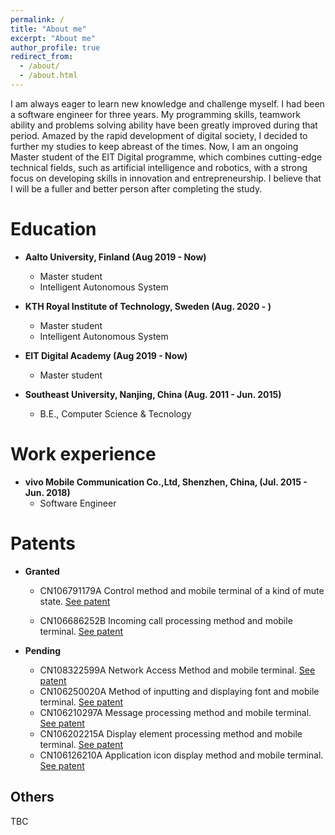 ```yaml
---
permalink: /
title: "About me"
excerpt: "About me"
author_profile: true
redirect_from: 
  - /about/
  - /about.html
---
```


I am always eager to learn new knowledge and challenge myself. I had been a software engineer for three years. My programming skills, teamwork ability and problems solving ability have been greatly improved during that period. Amazed by the rapid development of digital society, I decided to further my studies to keep abreast of the times. Now, I am an ongoing Master student of the EIT Digital programme, which combines cutting-edge technical fields, such as artificial intelligence and robotics, with a strong focus on developing skills in innovation and entrepreneurship. I believe that I will be a fuller and better person after completing the study.

Education
======
* **Aalto University, Finland (Aug 2019 - Now)**
	* Master student
  	* Intelligent Autonomous System
  
* **KTH Royal Institute of Technology, Sweden (Aug. 2020 - )**
	* Master student
	* Intelligent Autonomous System
  
* **EIT Digital Academy (Aug 2019 - Now)**
	* Master student
  
*  **Southeast University, Nanjing, China (Aug. 2011 - Jun. 2015)**
	* B.E., Computer Science & Tecnology

Work experience
======
* **vivo Mobile Communication Co.,Ltd, Shenzhen, China, (Jul. 2015 - Jun. 2018)**
	* Software Engineer

Patents
======
* **Granted**
	* CN106791179A Control method and mobile terminal of a kind of mute state. [See patent](https://worldwide.espacenet.com/patent/search/family/058944602/publication/CN106791179A?q=CN106791179A&called_by=epo.org)
  	
	* CN106686252B Incoming call processing method and mobile terminal. [See patent](https://worldwide.espacenet.com/patent/search/family/058861401/publication/CN106686252A?q=CN106686252B&called_by=epo.org)
  
* **Pending**
	*  CN108322599A Network Access Method and mobile terminal. [See patent](https://worldwide.espacenet.com/patent/search/family/062887370/publication/CN108322599A?q=CN108322599A&called_by=epo.org)
	*  CN106250020A Method of inputting and displaying font and mobile terminal. [See patent](https://worldwide.espacenet.com/patent/search/family/057605775/publication/CN106250020A?q=CN106250020A&called_by=epo.org)
	*  CN106210297A Message processing method and mobile terminal. [See patent](https://worldwide.espacenet.com/patent/search/family/057464995/publication/CN106210297A?q=CN106210297A&called_by=epo.org)
	*  CN106202215A Display element processing method and mobile terminal. [See patent](https://worldwide.espacenet.com/patent/search/family/057461724/publication/CN106202215A?q=CN106202215A&called_by=epo.org)
	*  CN106126210A Application icon display method and mobile terminal. [See patent](https://worldwide.espacenet.com/patent/search/family/057470678/publication/CN106126210A?q=CN106126210A&called_by=epo.org)
  
Others
------
TBC
